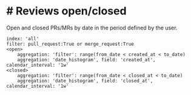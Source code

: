 # \# Reviews open/closed

Open and closed PRs/MRs by date in the period defined by the user.

```
index: 'all'
filter: pull_request:True or merge_request:True
<open>
    aggregation: 'filter': range(from_date < created_at < to_date)
    aggregation: 'date_histogram', field: 'created_at', calendar_interval: '1w'
<closed>
    aggregation: 'filter': range(from_date < closed_at < to_date)
    aggregation: 'date_histogram', field: 'closed_at', calendar_interval: '1w'
```
